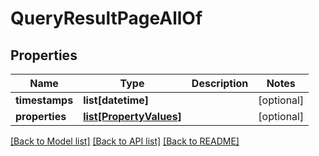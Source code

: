 # QueryResultPageAllOf

## Properties
Name | Type | Description | Notes
------------ | ------------- | ------------- | -------------
**timestamps** | **list[datetime]** |  | [optional] 
**properties** | [**list[PropertyValues]**](PropertyValues.md) |  | [optional] 

[[Back to Model list]](../README.md#documentation-for-models) [[Back to API list]](../README.md#documentation-for-api-endpoints) [[Back to README]](../README.md)


